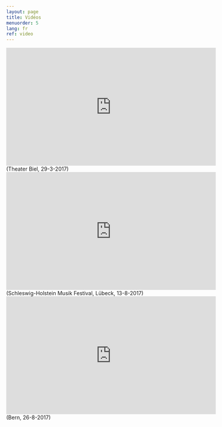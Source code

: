 ```yaml
---
layout: page
title: Vidéos
menuorder: 5
lang: fr
ref: video
---
```

<iframe width="560" height="315" src="https://www.youtube.com/embed/sLY3ZvDcqoQ" frameborder="0" allowfullscreen></iframe>
(Theater Biel, 29-3-2017)

<iframe width="560" height="315" src="https://youtube.com/embed/u0OYtzeRR_A" frameborder="0" allowfullscreen></iframe>
(Schleswig-Holstein Musik Festival, Lübeck, 13-8-2017)

<iframe width="560" height="315" src="https://www.youtube.com/embed/8DAyJ5aM8CU" frameborder="0" allowfullscreen></iframe>
(Bern, 26-8-2017)
